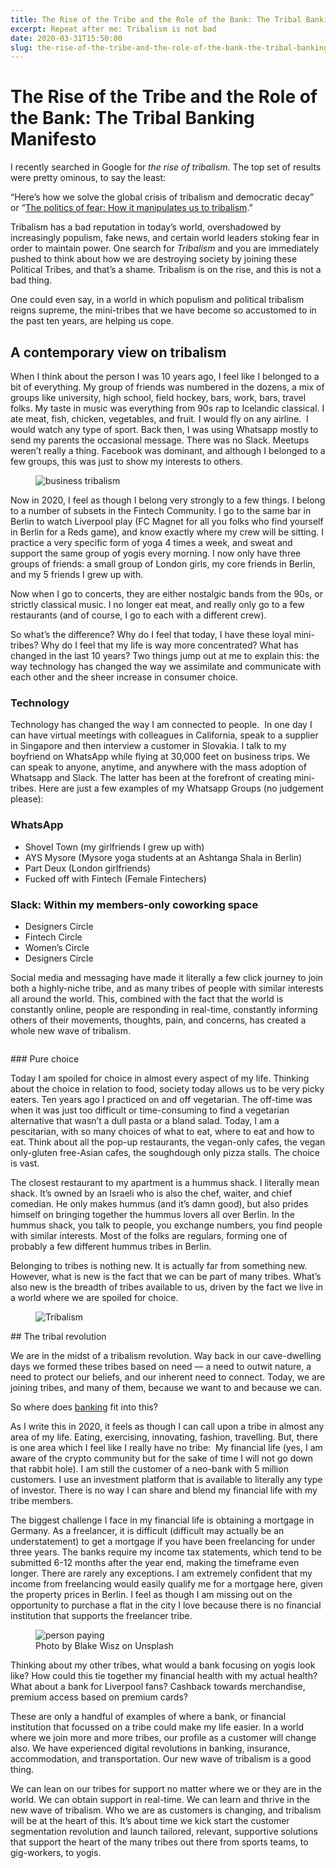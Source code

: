 ```yaml
---
title: The Rise of the Tribe and the Role of the Bank: The Tribal Banking Manifesto
excerpt: Repeat after me: Tribalism is not bad
date: 2020-03-31T15:50:00
slug: the-rise-of-the-tribe-and-the-role-of-the-bank-the-tribal-banking-manifesto
---
```


# The Rise of the Tribe and the Role of the Bank: The Tribal Banking Manifesto

I recently searched in Google for _the rise of tribalism._ The top set of results were pretty ominous, to say the least:&nbsp;  
  
“Here’s how we solve the global crisis of tribalism and democratic decay” or&nbsp;“[The politics of fear: How it manipulates us to tribalism](http://theconversation.com/the-politics-of-fear-how-it-manipulates-us-to-tribalism-113815).”&nbsp;  
  
Tribalism has a bad reputation in today’s world, overshadowed by increasingly populism, fake news, and certain world leaders stoking fear in order to maintain power. One search for _Tribalism_ and you are immediately pushed to think about how we are destroying society by joining these Political Tribes, and that’s a shame. Tribalism is on the rise, and this is not a bad thing.  
  
One could even say, in a world in which populism and political tribalism reigns supreme, the mini-tribes that we have become so accustomed to in the past ten years, are helping us cope.

## A contemporary view on tribalism

When I think about the person I was 10 years ago, I feel like I belonged to a bit of everything. My group of friends was numbered in the dozens, a mix of groups like university, high school, field hockey, bars, work, bars, travel folks. My taste in music was everything from 90s rap to Icelandic classical. I ate meat, fish, chicken, vegetables, and fruit. I would fly on any airline.&nbsp; I would watch any type of sport. Back then, I was using Whatsapp mostly to send my parents the occasional message. There was no Slack. Meetups weren’t really a thing. Facebook was dominant, and although I belonged to a few groups, this was just to show my interests to others.&nbsp;

<figure class="wp-block-image"><img src="https://vacuumlabs.com/wp-content/uploads/2020/03/team-of-business-people-using-mobile-phone-A93QZG7-1187x791.jpg" alt="business tribalism" class="wp-image-1512"></figure>

Now in 2020, I feel as though I belong very strongly to a few things. I belong to a number of subsets in the Fintech Community. I go to the same bar in Berlin to watch Liverpool play (FC Magnet for all you folks who find yourself in Berlin for a Reds game), and know exactly where my crew will be sitting. I practice a very specific form of yoga 4 times a week, and sweat and support the same group of yogis every morning. I now only have three groups of friends: a small group of London girls, my core friends in Berlin, and my 5 friends I grew up with.   
  
Now when I go to concerts, they are either nostalgic bands from the 90s, or strictly classical music. I no longer eat meat, and really only go to a few restaurants (and of course, I go to each with a different crew).  
  
So what’s the difference? Why do I feel that today, I have these loyal mini-tribes? Why do I feel that my life is way more concentrated? What has changed in the last 10 years? Two things jump out at me to explain this: the way technology has changed the way we assimilate and communicate with each other and the sheer increase in consumer choice.

### Technology

Technology has changed the way I am connected to people.&nbsp; In one day I can have virtual meetings with colleagues in California, speak to a supplier in Singapore and then interview a customer in Slovakia. I talk to my boyfriend on WhatsApp while flying at 30,000 feet on business trips. We can speak to anyone, anytime, and anywhere with the mass adoption of Whatsapp and Slack. The latter has been at the forefront of creating mini-tribes. Here are just a few examples of my Whatsapp Groups (no judgement please):

### WhatsApp

- Shovel Town (my girlfriends I grew up with)
- AYS Mysore (Mysore yoga students at an Ashtanga Shala in Berlin)
- Part Deux (London girlfriends)
- Fucked off with Fintech (Female Fintechers)

### Slack: Within my members-only coworking space

- Designers Circle
- Fintech Circle
- Women’s Circle
- Designers Circle 

Social media and messaging have made it literally a few click journey to join both a highly-niche tribe, and as many tribes of people with similar interests all around the world. This, combined with the fact that the world is constantly online, people are responding in real-time, constantly informing others of their movements, thoughts, pain, and concerns, has created a whole new wave of tribalism.

<figure class="wp-block-image"><img src="https://vacuumlabs.com/wp-content/uploads/2020/03/annie-spratt-dWYU3i-mqEo-unsplash-1186x791.jpg" alt="" class="wp-image-1516"></figure>
### Pure choice

Today I am spoiled for choice in almost every aspect of my life. Thinking about the choice in relation to food, society today allows us to be very picky eaters. Ten years ago I practiced on and off vegetarian. The off-time was when it was just too difficult or time-consuming to find a vegetarian alternative that wasn’t a dull pasta or a bland salad. Today, I am a pescitarian, with so many choices of what to eat, where to eat and how to eat. Think about all the pop-up restaurants, the vegan-only cafes, the vegan only-gluten free-Asian cafes, the soughdough only pizza stalls. The choice is vast.&nbsp;  
  
The closest restaurant to my apartment is a hummus shack. I literally mean shack. It’s owned by an Israeli who is also the chef, waiter, and chief comedian. He only makes hummus (and it’s damn good), but also prides himself on bringing together the hummus lovers all over Berlin. In the hummus shack, you talk to people, you exchange numbers, you find people with similar interests. Most of the folks are regulars, forming one of probably a few different hummus tribes in Berlin.&nbsp;  
  
Belonging to tribes is nothing new. It is actually far from something new. However, what is new is the fact that we can be part of many tribes. What’s also new is the breadth of tribes available to us, driven by the fact we live in a world where we are spoiled for choice.&nbsp;

<figure class="wp-block-image"><img src="https://vacuumlabs.com/wp-content/uploads/2020/03/Photo-by-Daniel-Lincoln-on-Unsplash-633x791.jpg" alt="Tribalism" class="wp-image-1348"></figure>
## The tribal revolution

We are in the midst of a tribalism revolution. Way back in our cave-dwelling days we formed these tribes based on need — a need to outwit nature, a need to protect our beliefs, and our inherent need to connect. Today, we are joining tribes, and many of them, because we want to and because we can.&nbsp;  
  
So where does [banking](https://inside.vacuumlabs.com/fintech/theres-a-bank-for-that) fit into this?  
  
As I write this in 2020, it feels as though I can call upon a tribe in almost any area of my life. Eating, exercising, innovating, fashion, travelling. But, there is one area which I feel like I really have no tribe:&nbsp; My financial life (yes, I am aware of the crypto community but for the sake of time I will not go down that rabbit hole). I am still the customer of a neo-bank with 5 million customers. I use an investment platform that is available to literally any type of investor. There is no way I can share and blend my financial life with my tribe members.  
  
The biggest challenge I face in my financial life is obtaining a mortgage in Germany. As a freelancer, it is difficult (difficult may actually be an understatement) to get a mortgage if you have been freelancing for under three years. The banks require my income tax statements, which tend to be submitted 6-12 months after the year end, making the timeframe even longer. There are rarely any exceptions. I am extremely confident that my income from freelancing would easily qualify me for a mortgage here, given the property prices in Berlin. I feel as though I am missing out on the opportunity to purchase a flat in the city I love because there is no financial institution that supports the freelancer tribe.&nbsp;

<figure class="wp-block-image"><img src="https://vacuumlabs.com/wp-content/uploads/2020/03/blake-wisz-tE6th1h6Bfk-unsplash-1186x791.jpg" alt="person paying" class="wp-image-1510"><figcaption>Photo by Blake Wisz on Unsplash</figcaption></figure>

Thinking about my other tribes, what would a bank focusing on yogis look like? How could this tie together my financial health with my actual health? What about a bank for Liverpool fans? Cashback towards merchandise, premium access based on premium cards?  
  
These are only a handful of examples of where a bank, or financial institution that focussed on a tribe could make my life easier. In a world where we join more and more tribes, our profile as a customer will change also. We have experienced digital revolutions in banking, insurance, accommodation, and transportation. Our new wave of tribalism is a good thing.&nbsp;  
  
We can lean on our tribes for support no matter where we or they are in the world. We can obtain support in real-time. We can learn and thrive in the new wave of tribalism. Who we are as customers is changing, and tribalism will be at the heart of this. It’s about time we kick start the customer segmentation revolution and launch tailored, relevant, supportive solutions that support the heart of the many tribes out there from sports teams, to gig-workers, to yogis.

